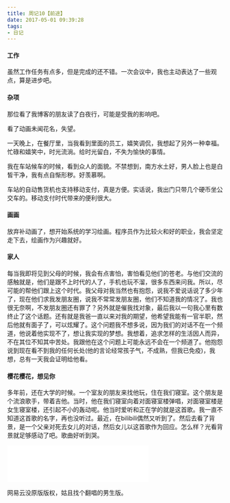 ```yaml
---
title: 周记10【前途】
date: 2017-05-01 09:39:28
tags:
- 日记
---
```


#### 工作

虽然工作任务有点多，但是完成的还不错。一次会议中，我也主动表达了一些观点，算是进步吧。

#### 杂项

那位看了我博客的朋友读了白夜行，可能是受我的影响吧。

看了动画未闻花名，失望。

一天晚上，在餐厅里，当我看到里面的员工，嬉笑调侃，我想起了另外一种幸福。忙碌和嬉笑中，时光流淌。给时光留白，不失为愉快的事情。

我在车站候车的时候，看到众人的面貌。不禁想到，南方水土好，男人脸上也是白皙干净，我有点自惭形秽。好羡慕啊。

车站的自动售货机也支持移动支付，真是方便。实话说，我出门只带几个硬币坐公交车的。移动支付时代带来的便利很大。

#### 画画

放弃补动画了，想开始系统的学习绘画。程序员作为比较火和好的职业，我会坚定走下去，绘画作为兴趣就好。

#### 家人

每当我即将见到父母的时候，我会有点害怕，害怕看见他们的苍老。与他们交流的感触就是，他们是跟不上时代的人了，手机也玩不溜，很多东西来问我。所以，尽可能的帮他们跟上这个时代。我父母对我当然也有抱怨，说我不爱说话说了多少年了，现在他们求我发朋友圈，说我不常常发朋友圈，他们不知道我的情况了。我也很无奈啊，不发朋友圈还有罪了？另外就是催我找对象，最后我以一句我心里有数终止了这个话题。还有就是我爸一直以来对我的期望，他希望我能有一官半职，然后他就有面子了，可以炫耀了。这个问题我不想多说，因为我们的对话不在一个频道，他说着他实现不了，想让我实现的梦想。我想着，追求怎样的生活因人而异，不在其位不知其中苦处。我跟他在这个问题上可能永远不会在一个频道了。他抱怨说到现在看不到我的任何长处(他的言论经常孩子气，不成熟，但我已免疫)，我想，总有一天我会证明给他看。

#### 樱花樱花，想见你

多年前，还在大学的时候。一个室友的朋友来找他玩，住在我们寝室。这个朋友是个流浪歌手，带着吉他。当时，他在我们寝室向着对面寝室楼弹唱，对面寝室楼是女生寝室楼，还引起不小的轰动呢。他当时爱听和正在学的就是这首歌。我一直不知道这首歌的名字，再也没听过。最近，在bilibili偶然又听到了。然后去看了背景，是一个父亲对死去女儿的对话，然后女儿以这首歌作为回应。怎么样？光看背景就足够感动了吧。歌曲好听到哭。

<iframe frameborder="no" border="0" marginwidth="0" marginheight="0" width=330 height=86 src="//music.163.com/outchain/player?type=2&id=472194327&auto=1&height=66"></iframe>

网易云没原版版权，姑且找个翻唱的男生版。
